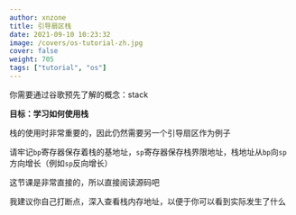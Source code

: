 ```yaml
---
author: xnzone 
title: 引导扇区栈
date: 2021-09-10 10:23:32
image: /covers/os-tutorial-zh.jpg
cover: false
weight: 705
tags: ["tutorial", "os"]
---
```


你需要通过谷歌预先了解的概念：stack

**目标：学习如何使用栈**

栈的使用时非常重要的，因此仍然需要另一个引导扇区作为例子

请牢记`bp`寄存器保存着栈的基地址，`sp`寄存器保存栈界限地址，栈地址从`bp`向`sp`方向增长（例如`sp`反向增长）

这节课是非常直接的，所以直接阅读源码吧

我建议你自己打断点，深入查看栈内存地址，以便于你可以看到实际发生了什么